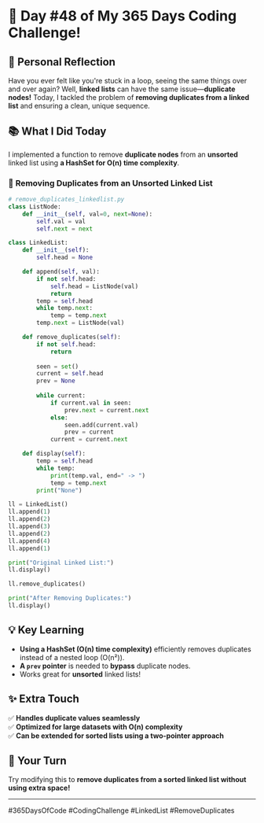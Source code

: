 # 🎯 Day #48 of My 365 Days Coding Challenge!  

## 💭 Personal Reflection  
Have you ever felt like you're stuck in a loop, seeing the same things over and over again? Well, **linked lists** can have the same issue—**duplicate nodes!** Today, I tackled the problem of **removing duplicates from a linked list** and ensuring a clean, unique sequence.  

## 📚 What I Did Today  
I implemented a function to remove **duplicate nodes** from an **unsorted** linked list using **a HashSet for O(n) time complexity**.  

### 📝 **Removing Duplicates from an Unsorted Linked List**  

```python
# remove_duplicates_linkedlist.py
class ListNode:
    def __init__(self, val=0, next=None):
        self.val = val
        self.next = next

class LinkedList:
    def __init__(self):
        self.head = None

    def append(self, val):
        if not self.head:
            self.head = ListNode(val)
            return
        temp = self.head
        while temp.next:
            temp = temp.next
        temp.next = ListNode(val)

    def remove_duplicates(self):
        if not self.head:
            return
        
        seen = set()
        current = self.head
        prev = None
        
        while current:
            if current.val in seen:
                prev.next = current.next
            else:
                seen.add(current.val)
                prev = current
            current = current.next

    def display(self):
        temp = self.head
        while temp:
            print(temp.val, end=" -> ")
            temp = temp.next
        print("None")

ll = LinkedList()
ll.append(1)
ll.append(2)
ll.append(3)
ll.append(2)
ll.append(4)
ll.append(1)

print("Original Linked List:")
ll.display()

ll.remove_duplicates()

print("After Removing Duplicates:")
ll.display()
```

## 💡 Key Learning  
- **Using a HashSet (O(n) time complexity)** efficiently removes duplicates instead of a nested loop (O(n²)).  
- **A `prev` pointer** is needed to **bypass** duplicate nodes.  
- Works great for **unsorted** linked lists!  

## ✨ Extra Touch  
✅ **Handles duplicate values seamlessly**  
✅ **Optimized for large datasets with O(n) complexity**  
✅ **Can be extended for sorted lists using a two-pointer approach**  

## 🚀 Your Turn  
Try modifying this to **remove duplicates from a sorted linked list without using extra space!**  

---

#365DaysOfCode #CodingChallenge #LinkedList #RemoveDuplicates  
